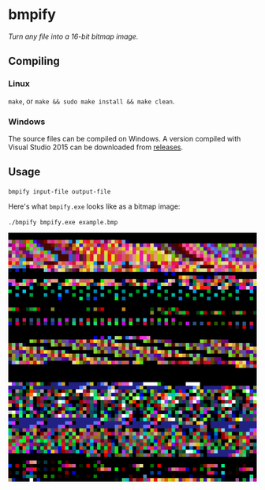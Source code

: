 # bmpify

*Turn any file into a 16-bit bitmap image.*

## Compiling

### Linux

`make`, or `make && sudo make install && make clean`.

### Windows

The source files can be compiled on Windows. A version compiled with Visual Studio 2015 can be downloaded from [releases](releases).

## Usage

`bmpify input-file output-file`

Here's what `bmpify.exe` looks like as a bitmap image:

`./bmpify bmpify.exe example.bmp`

![bmpify example](example.png "bmpify example")

